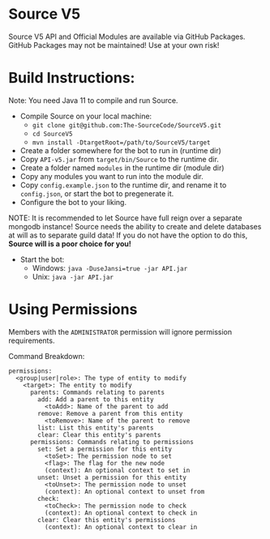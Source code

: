 # Source V5

Source V5 API and Official Modules are available via GitHub Packages.
GitHub Packages may not be maintained! Use at your own risk!

# Build Instructions:
Note: You need Java 11 to compile and run Source.

* Compile Source on your local machine:
  - `git clone git@github.com:The-SourceCode/SourceV5.git`
  - `cd SourceV5`
  - `mvn install -DtargetRoot=/path/to/SourceV5/target`
* Create a folder somewhere for the bot to run in (runtime dir)
* Copy `API-v5.jar` from `target/bin/Source` to the runtime dir.
* Create a folder named `modules` in the runtime dir (module dir)
* Copy any modules you want to run into the module dir. 
* Copy `config.example.json` to the runtime dir, and rename it to `config.json`, or start the bot to pregenerate it.
* Configure the bot to your liking.

NOTE: It is recommended to let Source have full reign over a separate mongodb instance!
Source needs the ability to create and delete databases at will as to separate guild data!
If you do not have the option to do this, **Source will is a poor choice for you!**

* Start the bot:
  * Windows: `java -DuseJansi=true -jar API.jar`
  * Unix: `java -jar API.jar`

# Using Permissions
Members with the `ADMINISTRATOR` permission will ignore permission requirements.

Command Breakdown:
```
permissions:
  <group|user|role>: The type of entity to modify
    <target>: The entity to modify
      parents: Commands relating to parents
        add: Add a parent to this entity
          <toAdd>: Name of the parent to add
        remove: Remove a parent from this entity
          <toRemove>: Name of the parent to remove
        list: List this entity's parents
        clear: Clear this entity's parents
      permissions: Commands relating to permissions
        set: Set a permission for this entity
          <toSet>: The permission node to set
          <flag>: The flag for the new node
          (context): An optional context to set in
        unset: Unset a permission for this entity
          <toUnset>: The permission node to unset
          (context): An optional context to unset from
        check:
          <toCheck>: The permission node to check
          (context): An optional context to check in
        clear: Clear this entity's permissions
          (context): An optional context to clear in
```